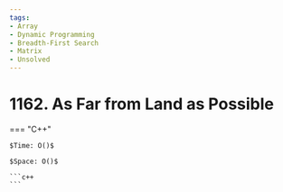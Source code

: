 ```yaml
---
tags:
- Array
- Dynamic Programming
- Breadth-First Search
- Matrix
- Unsolved
---
```



# 1162. As Far from Land as Possible

=== "C++"

    $Time: O()$

    $Space: O()$

    ```c++
    ```